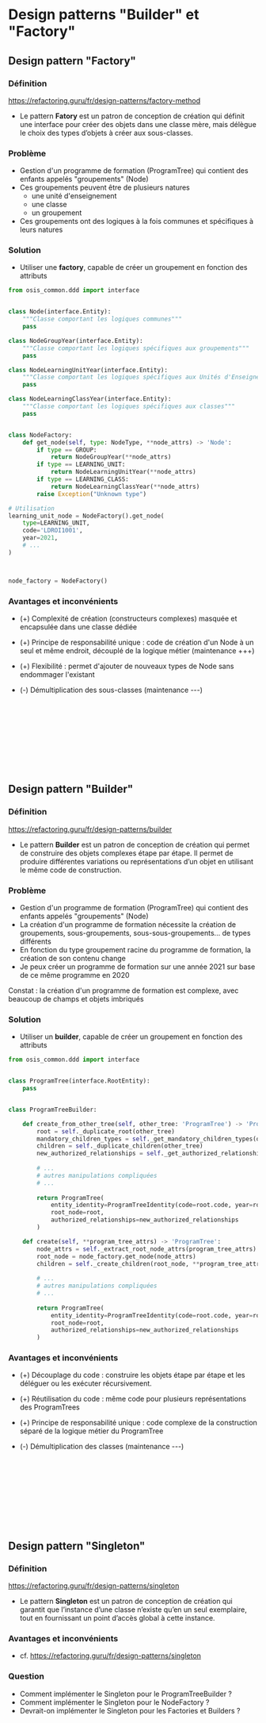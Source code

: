 # Design patterns "Builder" et "Factory"

## Design pattern "Factory"

### Définition

https://refactoring.guru/fr/design-patterns/factory-method

- Le pattern **Fatory** est un patron de conception de création qui définit une interface 
pour créer des objets dans une classe mère, mais délègue le choix des types d’objets à créer aux sous-classes.

### Problème

- Gestion d'un programme de formation (ProgramTree) qui contient des enfants appelés "groupements" (Node)
- Ces groupements peuvent être de plusieurs natures
    - une unité d'enseignement
    - une classe
    - un groupement
- Ces groupements ont des logiques à la fois communes et spécifiques à leurs natures



### Solution

- Utiliser une **factory**, capable de créer un groupement en fonction des attributs
```python
from osis_common.ddd import interface


class Node(interface.Entity):
    """Classe comportant les logiques communes"""
    pass

class NodeGroupYear(interface.Entity):
    """Classe comportant les logiques spécifiques aux groupements"""
    pass

class NodeLearningUnitYear(interface.Entity):
    """Classe comportant les logiques spécifiques aux Unités d'Enseignement"""
    pass

class NodeLearningClassYear(interface.Entity):
    """Classe comportant les logiques spécifiques aux classes"""
    pass


class NodeFactory:
    def get_node(self, type: NodeType, **node_attrs) -> 'Node':
        if type == GROUP:
            return NodeGroupYear(**node_attrs)
        if type == LEARNING_UNIT:
            return NodeLearningUnitYear(**node_attrs)
        if type == LEARNING_CLASS:
            return NodeLearningClassYear(**node_attrs)
        raise Exception("Unknown type")

# Utilisation
learning_unit_node = NodeFactory().get_node(
    type=LEARNING_UNIT,
    code='LDROI1001',
    year=2021,
    # ... 
)



node_factory = NodeFactory()

``` 
    
### Avantages et inconvénients

- (+) Complexité de création (constructeurs complexes) masquée et encapsulée dans une classe dédiée
- (+) Principe de responsabilité unique : code de création d'un Node à un seul et même endroit, découplé de la logique métier (maintenance +++)
- (+) Flexibilité : permet d'ajouter de nouveaux types de Node sans endommager l'existant

- (-) Démultiplication des sous-classes (maintenance ---) 



<br/><br/><br/><br/><br/><br/><br/><br/>



## Design pattern "Builder"

### Définition

https://refactoring.guru/fr/design-patterns/builder

- Le pattern **Builder** est un patron de conception de création qui permet de construire des objets complexes 
étape par étape. Il permet de produire différentes variations ou représentations d’un objet 
en utilisant le même code de construction.

### Problème

- Gestion d'un programme de formation (ProgramTree) qui contient des enfants appelés "groupements" (Node)
- La création d'un programme de formation nécessite la création de groupements, sous-groupements, sous-sous-groupements... de types différents
- En fonction du type groupement racine du programme de formation, la création de son contenu change
- Je peux créer un programme de formation sur une année 2021 sur base de ce même programme en 2020

Constat : la création d'un programme de formation est complexe, avec beaucoup de champs et objets imbriqués


### Solution

- Utiliser un **builder**, capable de créer un groupement en fonction des attributs

```python
from osis_common.ddd import interface


class ProgramTree(interface.RootEntity):
    pass


class ProgramTreeBuilder:

    def create_from_other_tree(self, other_tree: 'ProgramTree') -> 'ProgramTree':
        root = self._duplicate_root(other_tree)
        mandatory_children_types = self._get_mandatory_children_types(other_tree, root)
        children = self._duplicate_children(other_tree)
        new_authorized_relationships = self._get_authorized_relationships(other_tree)
        
        # ... 
        # autres manipulations compliquées
        # ...
        
        return ProgramTree(
            entity_identity=ProgramTreeIdentity(code=root.code, year=root.year),
            root_node=root,
            authorized_relationships=new_authorized_relationships
        )

    def create(self, **program_tree_attrs) -> 'ProgramTree':
        node_attrs = self._extract_root_node_attrs(program_tree_attrs)
        root_node = node_factory.get_node(node_attrs)
        children = self._create_children(root_node, **program_tree_attrs)
        
        # ... 
        # autres manipulations compliquées
        # ...
        
        return ProgramTree(
            entity_identity=ProgramTreeIdentity(code=root.code, year=root.year),
            root_node=root,
            authorized_relationships=new_authorized_relationships
        )
```


### Avantages et inconvénients

- (+) Découplage du code : construire les objets étape par étape et les déléguer ou les exécuter récursivement.
- (+) Réutilisation du code : même code pour plusieurs représentations des ProgramTrees
- (+) Principe de responsabilité unique : code complexe de la construction séparé de la logique métier du ProgramTree

- (-) Démultiplication des classes (maintenance ---)




<br/><br/><br/><br/><br/><br/><br/><br/>



## Design pattern "Singleton"

### Définition

https://refactoring.guru/fr/design-patterns/singleton

- Le pattern **Singleton** est un patron de conception de création qui garantit que l’instance d’une classe 
n’existe qu’en un seul exemplaire, tout en fournissant un point d’accès global à cette instance.

### Avantages et inconvénients

- cf. https://refactoring.guru/fr/design-patterns/singleton

### Question

- Comment implémenter le Singleton pour le ProgramTreeBuilder ?
- Comment implémenter le Singleton pour le NodeFactory ?
- Devrait-on implémenter le Singleton pour les Factories et Builders ? 
